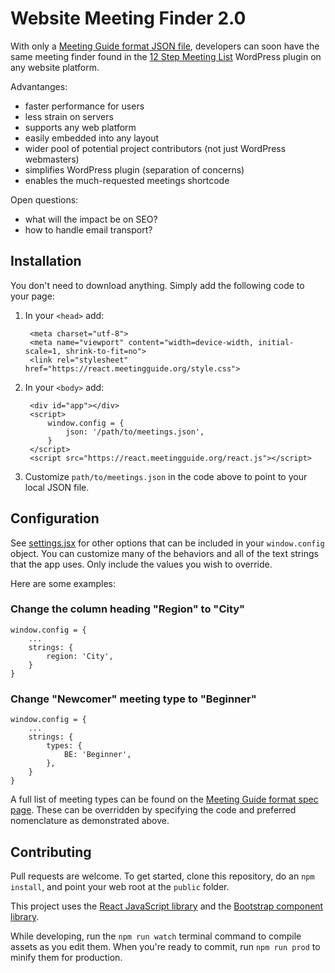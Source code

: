 # Website Meeting Finder 2.0

With only a [Meeting Guide format JSON file](https://github.com/meeting-guide/spec), developers can soon have the same meeting finder found in the [12 Step Meeting List](https://github.com/meeting-guide/12-step-meeting-list) WordPress plugin on any website platform. 

Advantanges:

* faster performance for users
* less strain on servers
* supports any web platform
* easily embedded into any layout
* wider pool of potential project contributors (not just WordPress webmasters)
* simplifies WordPress plugin (separation of concerns)
* enables the much-requested meetings shortcode

Open questions:

* what will the impact be on SEO?
* how to handle email transport?

## Installation

You don't need to download anything. Simply add the following code to your page:

1. In your `<head>` add:

		<meta charset="utf-8">
		<meta name="viewport" content="width=device-width, initial-scale=1, shrink-to-fit=no">
		<link rel="stylesheet" href="https://react.meetingguide.org/style.css">


1. In your `<body>` add:
			
		<div id="app"></div>
		<script>
			window.config = {
				json: '/path/to/meetings.json',
			}
		</script>
		<script src="https://react.meetingguide.org/react.js"></script>

1. Customize `path/to/meetings.json` in the code above to point to your local JSON file.

## Configuration

See [settings.jsx](settings.jsx) for other options that can be included in your `window.config` object. You can customize many of the behaviors and all of the text strings that the app uses. Only include the values you wish to override.

Here are some examples:

### Change the column heading "Region" to "City"

	window.config = {
		...
		strings: {
			region: 'City',
		}
	}

### Change "Newcomer" meeting type to "Beginner"

	window.config = {
		...
		strings: {
			types: {
				BE: 'Beginner',
			},
		}
	}
	
A full list of meeting types can be found on the [Meeting Guide format spec page](https://github.com/meeting-guide/spec). These can be overridden by specifying the code and preferred nomenclature as demonstrated above.

## Contributing

Pull requests are welcome. To get started, clone this repository, do an `npm install`, and point your web root at the `public` folder.

This project uses the [React JavaScript library](https://reactjs.org/) and the [Bootstrap component library](http://getbootstrap.com/).

While developing, run the `npm run watch` terminal command to compile assets as you edit them. When you're ready to commit, run `npm run prod` to minify them for production.